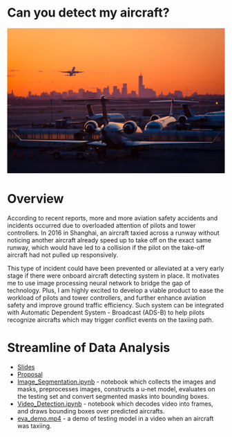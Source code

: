 # Can you detect my aircraft?
![](https://github.com/leo2506/metis-work/blob/master/Project%205/Airport_dusk.jpg)

# Overview
According to recent reports, more and more aviation safety accidents and incidents occurred due to overloaded attention of pilots and tower controllers. In 2016 in Shanghai, an aircraft taxied across a runway without noticing another aircraft already speed up to take off on the exact same runway, which would have led to a collision if the pilot on the take-off aircraft had not pulled up responsively. 

This type of incident could have been prevented or alleviated at a very early stage if there were onboard aircraft detecting system in place. It motivates me to use image processing neural network to bridge the gap of technology. Plus, I am highly excited to develop a viable product to ease the workload of pilots and tower controllers, and further enhance aviation safety and improve ground traffic efficiency. Such system can be integrated with Automatic Dependent System - Broadcast (ADS-B) to help pilots recognize aircrafts which may trigger conflict events on the taxiing path. 

# Streamline of Data Analysis
* [Slides](https://github.com/leo2506/metis-work/blob/master/Project%205/slides/Project_5_leo.pdf)
* [Proposal](https://github.com/leo2506/metis-work/blob/master/Project%205/Proposal/Project%20Kojak%20Proposal.pdf)
* [Image_Segmentation.ipynb](https://github.com/leo2506/metis-work/blob/master/Project%205/Image_Segmentation.ipynb) - notebook which collects the images and masks, preprocesses images, constructs a u-net model, evaluates on the testing set and convert segmented masks into bounding boxes. 
* [Video_Detection.ipynb](https://github.com/leo2506/metis-work/blob/master/Project%205/Video_Detection.ipynb) - notebook which decodes video into frames, and draws bounding boxes over predicted aircrafts. 
* [eva_demo.mp4](https://github.com/leo2506/metis-work/blob/master/Project%205/eva_demo.mp4) - a demo of testing model in a video when an aircraft was taxiing.
